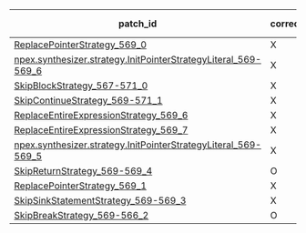  | patch_id |correctness |Test-validation |NPEX-validation |
 |--- | --- | --- | --- | 
 | [ReplacePointerStrategy_569_0](./patches/ReplacePointerStrategy_569_0/patch.java#L576) | X | O | X | 
 | [npex.synthesizer.strategy.InitPointerStrategyLiteral_569-569_6](./patches/npex.synthesizer.strategy.InitPointerStrategyLiteral_569-569_6/patch.java#L576) | X | O | X | 
 | [SkipBlockStrategy_567-571_0](./patches/SkipBlockStrategy_567-571_0/patch.java#L575) | X | O | X | 
 | [SkipContinueStrategy_569-571_1](./patches/SkipContinueStrategy_569-571_1/patch.java#L576) | X | O | X | 
 | [ReplaceEntireExpressionStrategy_569_6](./patches/ReplaceEntireExpressionStrategy_569_6/patch.java#L576) | X | O | X | 
 | [ReplaceEntireExpressionStrategy_569_7](./patches/ReplaceEntireExpressionStrategy_569_7/patch.java#L576) | X | X | X | 
 | [npex.synthesizer.strategy.InitPointerStrategyLiteral_569-569_5](./patches/npex.synthesizer.strategy.InitPointerStrategyLiteral_569-569_5/patch.java#L576) | X | O | X | 
 | [SkipReturnStrategy_569-569_4](./patches/SkipReturnStrategy_569-569_4/patch.java#L576) | O | O | X | 
 | [ReplacePointerStrategy_569_1](./patches/ReplacePointerStrategy_569_1/patch.java#L576) | X | O | X | 
 | [SkipSinkStatementStrategy_569-569_3](./patches/SkipSinkStatementStrategy_569-569_3/patch.java#L576) | X | O | X | 
 | [SkipBreakStrategy_569-566_2](./patches/SkipBreakStrategy_569-566_2/patch.java#L576) | O | O | X | 
